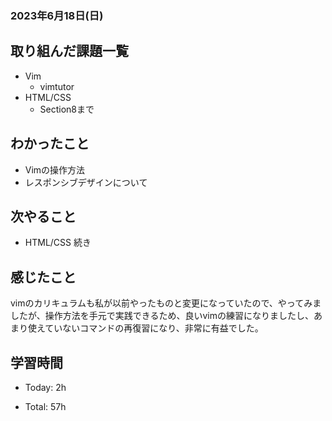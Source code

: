 ### 2023年6月18日(日)

## 取り組んだ課題一覧

- Vim
  - vimtutor
- HTML/CSS
  - Section8まで

## わかったこと

- Vimの操作方法
- レスポンシブデザインについて

## 次やること

- HTML/CSS 続き

## 感じたこと

vimのカリキュラムも私が以前やったものと変更になっていたので、やってみましたが、操作方法を手元で実践できるため、良いvimの練習になりましたし、あまり使えていないコマンドの再復習になり、非常に有益でした。

## 学習時間

- Today: 2h

- Total: 57h


